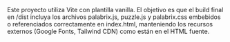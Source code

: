 <!-- Use this file to provide workspace-specific custom instructions to Copilot. For more details, visit https://code.visualstudio.com/docs/copilot/copilot-customization#_use-a-githubcopilotinstructionsmd-file -->

Este proyecto utiliza Vite con plantilla vanilla. El objetivo es que el build final en /dist incluya los archivos palabrix.js, puzzle.js y palabrix.css embebidos o referenciados correctamente en index.html, manteniendo los recursos externos (Google Fonts, Tailwind CDN) como están en el HTML fuente.
